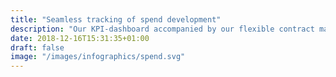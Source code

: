 ```yaml
---
title: "Seamless tracking of spend development"
description: "Our KPI-dashboard accompanied by our flexible contract management module provides you with all you need to systematically track spend, suppliers and contracts"
date: 2018-12-16T15:31:35+01:00
draft: false
image: "/images/infographics/spend.svg"
---
```


